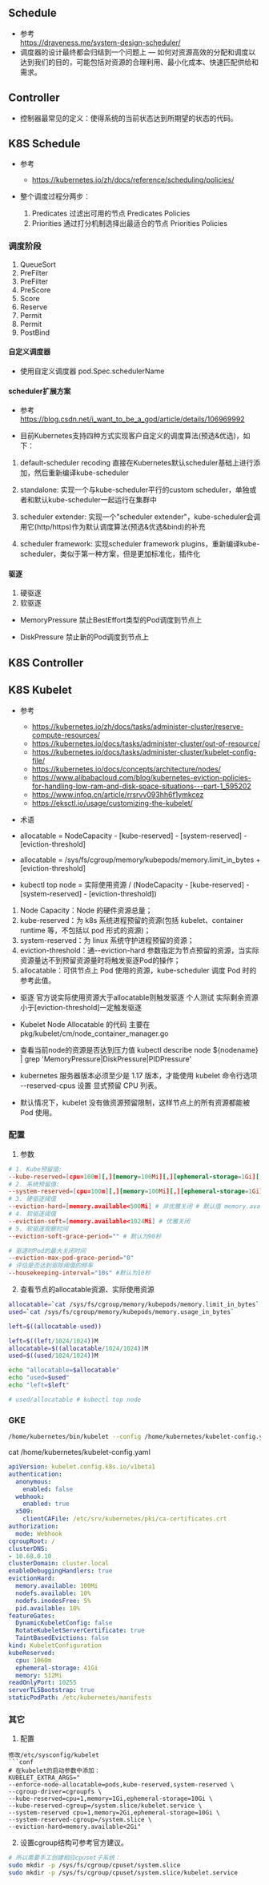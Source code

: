 ## Schedule
- 参考  
https://draveness.me/system-design-scheduler/  
- 调度器的设计最终都会归结到一个问题上 — 如何对资源高效的分配和调度以达到我们的目的，可能包括对资源的合理利用、最小化成本、快速匹配供给和需求。

## Controller
- 控制器最常见的定义：使得系统的当前状态达到所期望的状态的代码。

## K8S Schedule
- 参考
  - https://kubernetes.io/zh/docs/reference/scheduling/policies/

- 整个调度过程分两步：
    1. Predicates 过滤出可用的节点  Predicates Policies
    2. Priorities 通过打分机制选择出最适合的节点  Priorities Policies
### 调度阶段
1. QueueSort
2. PreFilter
3. PreFilter
4. PreScore
5. Score
6. Reserve
7. Permit
8. Permit
9. PostBind

#### 自定义调度器
- 使用自定义调度器
pod.Spec.schedulerName

#### scheduler扩展方案
- 参考 https://blog.csdn.net/i_want_to_be_a_god/article/details/106969992

- 目前Kubernetes支持四种方式实现客户自定义的调度算法(预选&优选)，如下：

1. default-scheduler recoding
直接在Kubernetes默认scheduler基础上进行添加，然后重新编译kube-scheduler

2. standalone: 
实现一个与kube-scheduler平行的custom scheduler，单独或者和默认kube-scheduler一起运行在集群中

3. scheduler extender: 
实现一个"scheduler extender"，kube-scheduler会调用它(http/https)作为默认调度算法(预选&优选&bind)的补充

4. scheduler framework: 
实现scheduler framework plugins，重新编译kube-scheduler，类似于第一种方案，但是更加标准化，插件化

#### 驱逐
1. 硬驱逐
2. 软驱逐

- MemoryPressure
禁止BestEffort类型的Pod调度到节点上

- DiskPressure
禁止新的Pod调度到节点上
## K8S Controller

## K8S Kubelet
- 参考
  - https://kubernetes.io/zh/docs/tasks/administer-cluster/reserve-compute-resources/
  - https://kubernetes.io/docs/tasks/administer-cluster/out-of-resource/
  - https://kubernetes.io/docs/tasks/administer-cluster/kubelet-config-file/
  - https://kubernetes.io/docs/concepts/architecture/nodes/
  - https://www.alibabacloud.com/blog/kubernetes-eviction-policies-for-handling-low-ram-and-disk-space-situations---part-1_595202
  - https://www.infoq.cn/article/rrsrvv093hh6f1ymkcez
  - https://eksctl.io/usage/customizing-the-kubelet/

-  术语
  - allocatable = NodeCapacity - [kube-reserved] - [system-reserved] - [eviction-threshold]
  - allocatable = /sys/fs/cgroup/memory/kubepods/memory.limit_in_bytes + [eviction-threshold]
  - kubectl top node  = 实际使用资源 / (NodeCapacity - [kube-reserved] - [system-reserved] - [eviction-threshold])
  1. Node Capacity：Node 的硬件资源总量；
  2. kube-reserved：为 k8s 系统进程预留的资源(包括 kubelet、container runtime 等，不包括以 pod 形式的资源)；
  3. system-reserved：为 linux 系统守护进程预留的资源；
  4. eviction-threshold：通--eviction-hard 参数指定为节点预留的资源，当实际资源量达不到预留资源量时将触发驱逐Pod的操作；
  5. allocatable：可供节点上 Pod 使用的资源，kube-scheduler 调度 Pod 时的参考此值。

- 驱逐
官方说实际使用资源大于allocatable则触发驱逐
个人测试 实际剩余资源小于[eviction-threshold]一定触发驱逐

- Kubelet Node Allocatable 的代码
主要在 pkg/kubelet/cm/node_container_manager.go

- 查看当前node的资源是否达到压力值
kubectl describe node ${nodename} | grep 'MemoryPressure\|DiskPressure\|PIDPressure'

- kubernetes 服务器版本必须至少是 1.17 版本，才能使用 kubelet 命令行选项 --reserved-cpus 设置 显式预留 CPU 列表。

- 默认情况下，kubelet 没有做资源预留限制，这样节点上的所有资源都能被 Pod 使用。

### 配置
1. 参数
```conf
# 1. Kube预留值: 
--kube-reserved=[cpu=100m][,][memory=100Mi][,][ephemeral-storage=1Gi][,][pid=1000]
# 2. 系统预留值: 
--system-reserved=[cpu=100m][,][memory=100Mi][,][ephemeral-storage=1Gi][,][pid=1000]
# 3. 硬驱逐阈值 
--eviction-hard=[memory.available<500Mi] # 非优雅关闭 # 默认值 memory.available<100Mi,nodefs.available<10%,nodefs.inodesFree<5%,imagefs.available<15%
# 4. 软驱逐阈值 
--eviction-soft=[memory.available<1024Mi] # 优雅关闭
# 5. 软驱逐观察时间 
--eviction-soft-grace-period="" # 默认为90秒

# 驱逐时Pod的最大关闭时间
--eviction-max-pod-grace-period="0"
# 评估是否达到驱除阈值的频率
--housekeeping-interval="10s" #默认为10秒
```

2. 查看节点的allocatable资源、实际使用资源
```bash
allocatable=`cat /sys/fs/cgroup/memory/kubepods/memory.limit_in_bytes`
used=`cat /sys/fs/cgroup/memory/kubepods/memory.usage_in_bytes`

left=$((allocatable-used))

left=$((left/1024/1024))M
allocatable=$((allocatable/1024/1024))M
used=$((used/1024/1024))M

echo "allocatable=$allocatable"
echo "used=$used"
echo "left=$left"

# used/allocatable # kubectl top node
```

### GKE
```bash
/home/kubernetes/bin/kubelet --config /home/kubernetes/kubelet-config.yaml ...
```
cat /home/kubernetes/kubelet-config.yaml
```yaml
apiVersion: kubelet.config.k8s.io/v1beta1
authentication:
  anonymous:
    enabled: false
  webhook:
    enabled: true
  x509:
    clientCAFile: /etc/srv/kubernetes/pki/ca-certificates.crt
authorization:
  mode: Webhook
cgroupRoot: /
clusterDNS:
- 10.68.0.10
clusterDomain: cluster.local
enableDebuggingHandlers: true
evictionHard:
  memory.available: 100Mi
  nodefs.available: 10%
  nodefs.inodesFree: 5%
  pid.available: 10%
featureGates:
  DynamicKubeletConfig: false
  RotateKubeletServerCertificate: true
  TaintBasedEvictions: false
kind: KubeletConfiguration
kubeReserved:
  cpu: 1060m
  ephemeral-storage: 41Gi
  memory: 512Mi
readOnlyPort: 10255
serverTLSBootstrap: true
staticPodPath: /etc/kubernetes/manifests
```

### 其它
1. 配置
```
修改/etc/sysconfig/kubelet
```conf
# 在kubelet的启动参数中添加：
KUBELET_EXTRA_ARGS="
--enforce-node-allocatable=pods,kube-reserved,system-reserved \
--cgroup-driver=cgroupfs \
--kube-reserved=cpu=1,memory=1Gi,ephemeral-storage=10Gi \
--kube-reserved-cgroup=/system.slice/kubelet.service \
--system-reserved cpu=1,memory=2Gi,ephemeral-storage=10Gi \
--system-reserved-cgroup=/system.slice \
--eviction-hard=memory.available<2Gi"

```
2. 设置cgroup结构可参考官方建议。
```bash
# 所以需要手工创建相应cpuset子系统：
sudo mkdir -p /sys/fs/cgroup/cpuset/system.slice
sudo mkdir -p /sys/fs/cgroup/cpuset/system.slice/kubelet.service
```